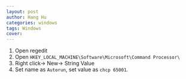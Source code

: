 ```yaml
---
layout: post
author: Hang Hu
categories: windows
tags: Windows 
cover: 
---
```


1. Open regedit
2. Open `HKEY_LOCAL_MACHINE\Software\Microsoft\Command Processor\`
3. Right click-> New-> String Value
4. Set name as `Autorun`, set value as `chcp 65001`.

